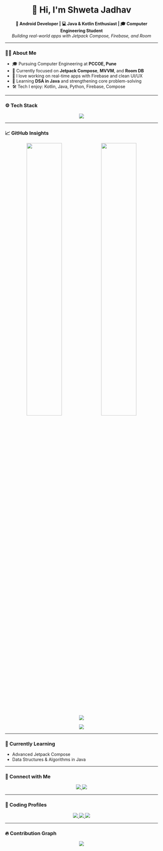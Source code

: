 <h1 align="center">👋 Hi, I'm Shweta Jadhav</h1>

<p align="center">
  <b>📱 Android Developer | 💻 Java & Kotlin Enthusiast | 🎓 Computer Engineering Student</b><br>
  <i>Building real-world apps with Jetpack Compose, Firebase, and Room</i>
</p>

---

### 👩‍💻 About Me

- 🎓 Pursuing Computer Engineering at **PCCOE, Pune**
- 🔭 Currently focused on **Jetpack Compose**, **MVVM**, and **Room DB**
- 💬 I love working on real-time apps with Firebase and clean UI/UX
- 🌱 Learning **DSA in Java** and strengthening core problem-solving
- 🛠️ Tech I enjoy: Kotlin, Java, Python, Firebase, Compose

---

### ⚙️ Tech Stack

<p align="center">
  <img src="https://skillicons.dev/icons?i=java,kotlin,python,firebase,mysql,git,github,androidstudio,vscode,html,css,js" />
</p>

---

### 📈 GitHub Insights

<p align="center">
  <img src="https://github-readme-stats.vercel.app/api?username=ShwetaJadhav12&show_icons=true&theme=radical&cache_seconds=1800" width="48%" />
  <img src="https://github-readme-stats.vercel.app/api/top-langs?username=ShwetaJadhav12&layout=compact&theme=radical&cache_seconds=1800" width="48%" />
</p>

<p align="center">
  <img src="https://github-readme-streak-stats.herokuapp.com/?user=ShwetaJadhav12&theme=tokyonight" />
</p>

<p align="center">
  <img src="https://github-profile-trophy.vercel.app/?username=ShwetaJadhav12&theme=monokai&row=1&margin-w=15" />
</p>

---

### 🌱 Currently Learning

- Advanced Jetpack Compose
- Data Structures & Algorithms in Java

---

### 🔗 Connect with Me

<p align="center">
  <a href="https://www.linkedin.com/in/shwetajadhav12/" target="_blank">
    <img src="https://img.shields.io/badge/LinkedIn-blue?style=for-the-badge&logo=linkedin&logoColor=white" />
  </a>
  <a href="mailto:shwetajadhav.dev@gmail.com">
    <img src="https://img.shields.io/badge/Gmail-D14836?style=for-the-badge&logo=gmail&logoColor=white" />
  </a>
</p>

---

### 🧠 Coding Profiles

<p align="center">
  <a href="https://leetcode.com/u/F8hOSt3GA9/" target="_blank">
    <img src="https://img.shields.io/badge/LeetCode-FFA116?style=for-the-badge&logo=leetcode&logoColor=white" />
  </a>
  <a href="https://www.codechef.com/users/shweta_1205" target="_blank">
    <img src="https://img.shields.io/badge/CodeChef-5B4638?style=for-the-badge&logo=codechef&logoColor=white" />
  </a>
  <a href="https://www.hackerrank.com/profile/ShwetaJadhav12" target="_blank">
    <img src="https://img.shields.io/badge/HackerRank-2EC866?style=for-the-badge&logo=hackerrank&logoColor=white" />
  </a>
</p>

---

### 🔥 Contribution Graph

<p align="center">
  <img src="https://activity-graph.herokuapp.com/graph?username=ShwetaJadhav12&theme=react-dark" />
</p>
